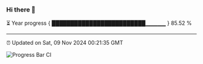 ### Hi there 👋

⏳ Year progress { █████████████████████████▁▁▁▁▁ } 85.52 %

---

⏰ Updated on Sat, 09 Nov 2024 00:21:35 GMT

![Progress Bar CI](https://github.com/liununu/liununu/workflows/Progress%20Bar%20CI/badge.svg)
